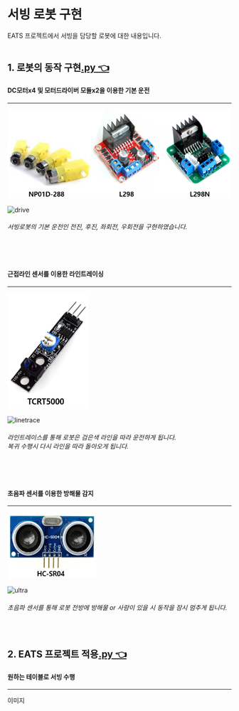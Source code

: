 # 서빙 로봇 구현
EATS 프로젝트에서 서빙을 담당할 로봇에 대한 내용입니다.
<br/>
<br/>

## 1. 로봇의 동작 구현[.py 👈](https://github.com/jacksimuse/Project_EATS/blob/hongryeol/ServingRobot/mqtt/mqtt06.py)
#### DC모터x4 및 모터드라이버 모듈x2을 이용한 기본 운전
---
<img src ="https://github.com/jacksimuse/Project_EATS/blob/hongryeol/ServingRobot/refimg/moterset.png" width="600" height="200"/>
<br/>

![drive](https://github.com/jacksimuse/Project_EATS/blob/hongryeol/ServingRobot/refimg/1.gif)
<br/>
###### 서빙로봇의 기본 운전인 전진, 후진, 좌회전, 우회전을 구현하였습니다.

<br/>
<br/>

#### 근접라인 센서를 이용한 라인트레이싱
---
<img src ="https://github.com/jacksimuse/Project_EATS/blob/hongryeol/ServingRobot/refimg/line.png" width="180" height="260"/>
<br/>

![linetrace](https://github.com/jacksimuse/Project_EATS/blob/hongryeol/ServingRobot/refimg/2.gif)
<br/>
###### 라인트레이스를 통해 로봇은 검은색 라인을 따라 운전하게 됩니다. <br/> 복귀 수행시 다시 라인을 따라 돌아오게 됩니다.

<br/>
<br/>

#### 초음파 센서를 이용한 방해물 감지
---
<img src ="https://github.com/jacksimuse/Project_EATS/blob/hongryeol/ServingRobot/refimg/ultra.png" width="200" height="150"/>
<br/>

![ultra](https://github.com/jacksimuse/Project_EATS/blob/hongryeol/ServingRobot/refimg/3.gif)
<br/>
###### 초음파 센서를 통해 로봇 전방에 방해물 or 사람이 있을 시 동작을 잠시 멈추게 됩니다.

<br/>

## 2. EATS 프로젝트 적용[.py 👈](https://github.com/jacksimuse/Project_EATS/blob/hongryeol/ServingRobot/mqtt/mqtt07.py)
#### 원하는 테이블로 서빙 수행
---
이미지
<br/>

